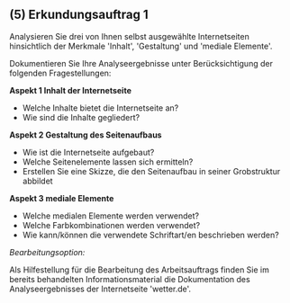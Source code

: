 <!--include-start-->
## (5) Erkundungsauftrag 1
Analysieren Sie drei von Ihnen selbst ausgewählte Internetseiten hinsichtlich der Merkmale 'Inhalt', 'Gestaltung' und 'mediale Elemente'.

Dokumentieren Sie Ihre Analyseergebnisse unter Berücksichtigung der folgenden Fragestellungen:

**Aspekt 1    Inhalt der Internetseite**

- Welche Inhalte bietet die Internetseite an?
- Wie sind die Inhalte gegliedert?

**Aspekt 2    Gestaltung des Seitenaufbaus**

- Wie ist die Internetseite aufgebaut?
- Welche Seitenelemente lassen sich ermitteln?
- Erstellen Sie eine Skizze, die den Seitenaufbau in seiner Grobstruktur abbildet

**Aspekt 3    mediale Elemente**

- Welche medialen Elemente werden verwendet?
- Welche Farbkombinationen werden verwendet?
- Wie kann/können die verwendete Schriftart/en beschrieben werden?

*Bearbeitungsoption:*

Als Hilfestellung für die Bearbeitung des Arbeitsauftrags finden Sie im bereits behandelten Informationsmaterial die Dokumentation des Analyseergebnisses der Internetseite 'wetter.de'.
<!--include-end-->